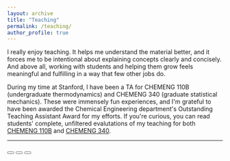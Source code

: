 ```yaml
---
layout: archive
title: "Teaching"
permalink: /teaching/
author_profile: true
---
```


<script defer src="/assets/js/carousel.js"></script>

I really enjoy teaching. It helps me understand the material better, and it forces me to be intentional about explaining concepts clearly and concisely. And above all, working with students and helping them grow feels meaningful and fulfilling in a way that few other jobs do.

During my time at Stanford, I have been a TA for CHEMENG 110B (undergraduate thermodynamics) and CHEMENG 340 (graduate statistical mechanics). These were immensely fun experiences, and I'm grateful to have been awarded the Chemical Engineering department's Outstanding Teaching Assistant Award for my efforts. If you're curious, you can read students' complete, unfiltered evalutations of my teaching for both [CHEMENG 110B](/files/course-evals/chemeng340.pdf) and [CHEMENG 340](/files/course-evals/chemeng340.pdf).

---

<div class="carousel-controls">
  <button id="back-btn"><i class="fas fa-chevron-left"></i></button>
  <button id="pause-resume-btn"><i class="fas fa-pause"></i></button>
  <button id="next-btn"><i class="fas fa-chevron-right"></i></button>
</div>
<div class="carousel"></div>
